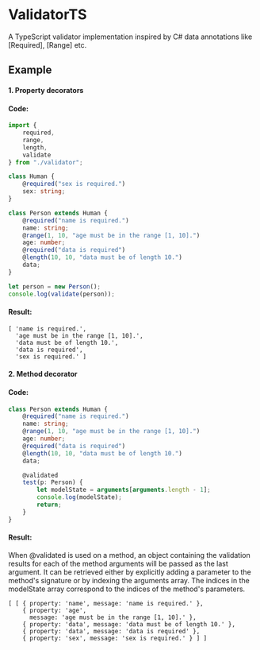 # ValidatorTS
A TypeScript validator implementation inspired by C# data annotations like [Required], [Range] etc.

## Example

#### 1. Property decorators

#### Code:
```typescript
import {
    required,
    range,
    length,
    validate
} from "./validator";

class Human {
    @required("sex is required.")
    sex: string;
}

class Person extends Human {
    @required("name is required.")
    name: string;
    @range(1, 10, "age must be in the range [1, 10].")
    age: number;
    @required("data is required")
    @length(10, 10, "data must be of length 10.")
    data;
}

let person = new Person();
console.log(validate(person));
```

#### Result:

```
[ 'name is required.',
  'age must be in the range [1, 10].',
  'data must be of length 10.',
  'data is required',
  'sex is required.' ]
```

#### 2. Method decorator

#### Code:

```typescript
class Person extends Human {
    @required("name is required.")
    name: string;
    @range(1, 10, "age must be in the range [1, 10].")
    age: number;
    @required("data is required")
    @length(10, 10, "data must be of length 10.")
    data;

    @validated
    test(p: Person) {
        let modelState = arguments[arguments.length - 1];
        console.log(modelState);
        return;
    }
}
```

#### Result: 

When @validated is used on a method, an object containing the validation results for each of the method arguments will be passed as the last argument.
It can be retrieved either by explicitly adding a parameter to the method's signature or by indexing the arguments array.
The indices in the modelState array correspond to the indices of the method's parameters.

```
[ [ { property: 'name', message: 'name is required.' },
    { property: 'age',
      message: 'age must be in the range [1, 10].' },
    { property: 'data', message: 'data must be of length 10.' },
    { property: 'data', message: 'data is required' },
    { property: 'sex', message: 'sex is required.' } ] ]
```